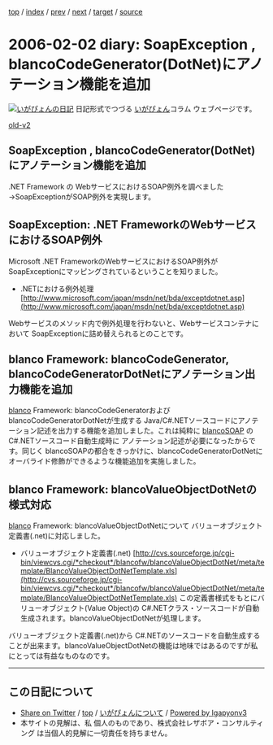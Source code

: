 [top](../index.html) 
 / [index](index.html) 
 / [prev](ig060130.html) 
 / [next](ig060203.html) 
 / [target](https://www.igapyon.jp/igapyon/diary/2006/ig060202.html) 
 / [source](https://github.com/igapyon/diary/blob/master/2006/ig060202.src.md) 

2006-02-02 diary: SoapException , blancoCodeGenerator(DotNet)にアノテーション機能を追加
=====================================================================================================
[![いがぴょんの日記](https://www.igapyon.jp/igapyon/diary/images/iga200306s.jpg "いがぴょん")](https://www.igapyon.jp/igapyon/diary/memo/memoigapyon.html) 日記形式でつづる [いがぴょん](https://www.igapyon.jp/igapyon/diary/memo/memoigapyon.html)コラム ウェブページです。

[old-v2](ig060202-orig.html)

## SoapException , blancoCodeGenerator(DotNet)にアノテーション機能を追加

.NET Framework の WebサービスにおけるSOAP例外を調べました→SoapExceptionがSOAP例外を実現します。


## SoapException: .NET FrameworkのWebサービスにおけるSOAP例外

Microsoft .NET FrameworkのWebサービスにおけるSOAP例外が SoapExceptionにマッピングされているということを知りました。

* .NETにおける例外処理
  [http://www.microsoft.com/japan/msdn/net/bda/exceptdotnet.asp](http://www.microsoft.com/japan/msdn/net/bda/exceptdotnet.asp)

Webサービスのメソッド内で例外処理を行わないと、Webサービスコンテナにおいて SoapExceptionに詰め替えられるとのことです。

## blanco Framework: blancoCodeGenerator, blancoCodeGeneratorDotNetにアノテーション出力機能を追加

[blanco](https://www.igapyon.jp/blanco/blanco.ja.html) Framework: blancoCodeGeneratorおよびblancoCodeGeneratorDotNetが生成する
Java/C#.NETソースコードにアノテーション記述を出力する機能を追加しました。これは純粋に [blancoSOAP](https://www.igapyon.jp/blanco/blancosoap.html) のC#.NETソースコード自動生成時に アノテーション記述が必要になったからです。同じく blancoSOAPの都合をきっかけに、blancoCodeGeneratorDotNetにオーバライド修飾ができるような機能追加を実施しました。

## blanco Framework: blancoValueObjectDotNetの様式対応

[blanco](https://www.igapyon.jp/blanco/blanco.ja.html) Framework: blancoValueObjectDotNetについて バリューオブジェクト定義書(.net)に対応しました。

* バリューオブジェクト定義書(.net)
  [http://cvs.sourceforge.jp/cgi-bin/viewcvs.cgi/*checkout*/blancofw/blancoValueObjectDotNet/meta/template/BlancoValueObjectDotNetTemplate.xls](http://cvs.sourceforge.jp/cgi-bin/viewcvs.cgi/*checkout*/blancofw/blancoValueObjectDotNet/meta/template/BlancoValueObjectDotNetTemplate.xls)
  この定義書様式をもとにバリューオブジェクト(Value Object)の C#.NETクラス・ソースコードが自動生成されます。blancoValueObjectDotNetが処理します。

バリューオブジェクト定義書(.net)から C#.NETのソースコードを自動生成することが出来ます。blancoValueObjectDotNetの機能は地味ではあるのですが私にとっては有益なものなのです。


----------------------------------------------------------------------------------------------------

## この日記について

* [Share on Twitter](https://twitter.com/intent/tweet?hashtags=igapyon%2Cdiary%2C%E3%81%84%E3%81%8C%E3%81%B4%E3%82%87%E3%82%93&text=SoapException+%2C+blancoCodeGenerator%28DotNet%29%E3%81%AB%E3%82%A2%E3%83%8E%E3%83%86%E3%83%BC%E3%82%B7%E3%83%A7%E3%83%B3%E6%A9%9F%E8%83%BD%E3%82%92%E8%BF%BD%E5%8A%A0&url=https%3A%2F%2Fwww.igapyon.jp%2Figapyon%2Fdiary%2F2006%2Fig060202.html) / [top](../index.html) / [いがぴょんについて](https://www.igapyon.jp/igapyon/diary/memo/memoigapyon.html) / [Powered by Igapyonv3](https://github.com/igapyon/igapyonv3)
* 本サイトの見解は、私 個人のものであり、株式会社レザボア・コンサルティング は当個人的見解に一切責任を持ちません。 

